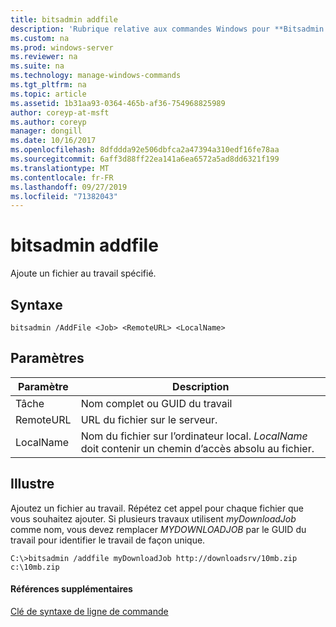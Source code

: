 ```yaml
---
title: bitsadmin addfile
description: 'Rubrique relative aux commandes Windows pour **Bitsadmin AddFile** : ajoute un fichier au travail spécifié.'
ms.custom: na
ms.prod: windows-server
ms.reviewer: na
ms.suite: na
ms.technology: manage-windows-commands
ms.tgt_pltfrm: na
ms.topic: article
ms.assetid: 1b31aa93-0364-465b-af36-754968825989
author: coreyp-at-msft
ms.author: coreyp
manager: dongill
ms.date: 10/16/2017
ms.openlocfilehash: 8dfddda92e506dbfca2a47394a310edf16fe78aa
ms.sourcegitcommit: 6aff3d88ff22ea141a6ea6572a5ad8dd6321f199
ms.translationtype: MT
ms.contentlocale: fr-FR
ms.lasthandoff: 09/27/2019
ms.locfileid: "71382043"
---
```

# <a name="bitsadmin-addfile"></a>bitsadmin addfile

Ajoute un fichier au travail spécifié.

## <a name="syntax"></a>Syntaxe

```
bitsadmin /AddFile <Job> <RemoteURL> <LocalName>
```

## <a name="parameters"></a>Paramètres

|Paramètre|Description|
|---------|-----------|
|Tâche|Nom complet ou GUID du travail|
|RemoteURL|URL du fichier sur le serveur.|
|LocalName|Nom du fichier sur l’ordinateur local. *LocalName* doit contenir un chemin d’accès absolu au fichier.|

## <a name="BKMK_examples"></a>Illustre

Ajoutez un fichier au travail. Répétez cet appel pour chaque fichier que vous souhaitez ajouter. Si plusieurs travaux utilisent *myDownloadJob* comme nom, vous devez remplacer *MYDOWNLOADJOB* par le GUID du travail pour identifier le travail de façon unique.
```
C:\>bitsadmin /addfile myDownloadJob http://downloadsrv/10mb.zip c:\10mb.zip
```

#### <a name="additional-references"></a>Références supplémentaires

[Clé de syntaxe de ligne de commande](command-line-syntax-key.md)